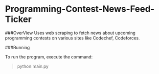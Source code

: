 Programming-Contest-News-Feed-Ticker
====================================

###OverView
Uses web scraping to fetch news about upcoming programming contests on various sites like Codechef, Codeforces.

###Running

To run the program, execute the command:

> python main.py

